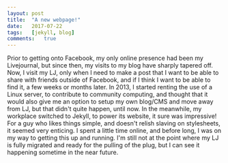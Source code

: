```yaml
---
layout: post
title:  "A new webpage!"
date:   2017-07-22
tags:	[jekyll, blog]
comments:	true
---
```


Prior to getting onto Facebook, my only online presence had been my Livejournal, but since then, my visits to my blog have sharply tapered off. Now, I visit my LJ, only when I need to make a post that I want to be able to share with friends outside of Facebook, and if I think I want to be able to find it, a few weeks or months later. In 2013, I started renting the use of a Linux server, to contribute to community computing, and thought that it would also give me an option to setup my own blog/CMS and move away from LJ, but that didn't quite happen, until now. In the meanwhile, my workplace switched to Jekyll, to power its website, it sure was impressive! For a guy who likes things simple, and doesn't relish slaving on stylesheets, it seemed very enticing. I spent a little time online, and before long, I was on my way to getting this up and running. I'm still not at the point where my LJ is fully migrated and ready for the pulling of the plug, but I can see it happening sometime in the near future. 
